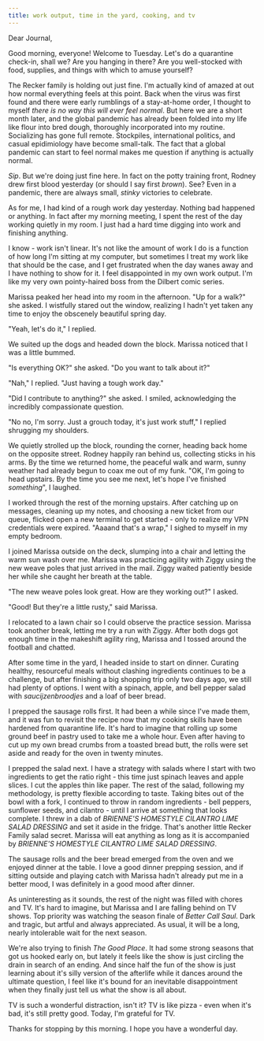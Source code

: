 ```yaml
---
title: work output, time in the yard, cooking, and tv
---
```


Dear Journal,

Good morning, everyone!  Welcome to Tuesday.  Let's do a quarantine
check-in, shall we?  Are you hanging in there?  Are you well-stocked
with food, supplies, and things with which to amuse yourself?

The Recker family is holding out just fine.  I'm actually kind of
amazed at out how normal everything feels at this point.  Back when
the virus was first found and there were early rumblings of a
stay-at-home order, I thought to myself _there is no way this will
ever feel normal_.  But here we are a short month later, and the
global pandemic has already been folded into my life like flour into
bred dough, thoroughly incorporated into my routine.  Socializing has
gone full remote.  Stockpiles, international politics, and casual
epidimiology have become small-talk.  The fact that a global pandemic
can start to feel normal makes me question if anything is actually
normal.

_Sip_.  But we're doing just fine here.  In fact on the potty training
front, Rodney drew first blood yesterday (or should I say first
_brown_).  See?  Even in a pandemic, there are always small, _stinky_
victories to celebrate.

As for me, I had kind of a rough work day yesterday.  Nothing bad
happened or anything.  In fact after my morning meeting, I spent the
rest of the day working quietly in my room.  I just had a hard time
digging into work and finishing anything.

I know - work isn't linear.  It's not like the amount of work I do is
a function of how long I'm sitting at my computer, but sometimes I
treat my work like that should be the case, and I get frustrated when
the day wanes away and I have nothing to show for it.  I feel
disappointed in my own work output.  I'm like my very own
pointy-haired boss from the Dilbert comic series.

Marissa peaked her head into my room in the afternoon.  "Up for a
walk?" she asked.  I wistfully stared out the window, realizing I
hadn't yet taken any time to enjoy the obscenely beautiful spring
day.

"Yeah, let's do it," I replied.

We suited up the dogs and headed down the block.  Marissa noticed that
I was a little bummed.

"Is everything OK?" she asked.  "Do you want to talk about it?"

"Nah," I replied.  "Just having a tough work day."

"Did I contribute to anything?" she asked.  I smiled, acknowledging
the incredibly compassionate question.

"No no, I'm sorry.  Just a grouch today, it's just work stuff," I
replied shrugging my shoulders.

We quietly strolled up the block, rounding the corner, heading back
home on the opposite street.  Rodney happily ran behind us, collecting
sticks in his arms.  By the time we returned home, the peaceful walk
and warm, sunny weather had already begun to coax me out of my funk.
"OK, I'm going to head upstairs.  By the time you see me next, let's
hope I've finished _something_", I laughed.

I worked through the rest of the morning upstairs.  After catching up
on messages, cleaning up my notes, and choosing a new ticket from our
queue, flicked open a new terminal to get started - only to realize my
VPN credentials were expired.  "Aaaand that's a wrap," I sighed to
myself in my empty bedroom.

I joined Marissa outside on the deck, slumping into a chair and
letting the warm sun wash over me.  Marissa was practicing agility
with Ziggy using the new weave poles that just arrived in the mail.
Ziggy waited patiently beside her while she caught her breath at the
table.

"The new weave poles look great.  How are they working out?" I asked.

"Good!  But they're a little rusty," said Marissa.

I relocated to a lawn chair so I could observe the practice session.
Marissa took another break, letting me try a run with Ziggy.  After
both dogs got enough time in the makeshift agility ring, Marissa and I
tossed around the football and chatted.

After some time in the yard, I headed inside to start on dinner.
Curating healthy, resourceful meals without clashing ingredients
continues to be a challenge, but after finishing a big shopping trip
only two days ago, we still had plenty of options.  I went with a
spinach, apple, and bell pepper salad with _saucijzenbroodjes_ and a
loaf of beer bread.

I prepped the sausage rolls first.  It had been a while since I've
made them, and it was fun to revisit the recipe now that my cooking
skills have been hardened from quarantine life.  It's hard to imagine
that rolling up some ground beef in pastry used to take me a whole
hour.  Even after having to cut up my own bread crumbs from a toasted
bread butt, the rolls were set aside and ready for the oven in twenty
minutes.

I prepped the salad next.  I have a strategy with salads where I start
with two ingredients to get the ratio right - this time just spinach
leaves and apple slices.  I cut the apples thin like paper.  The rest
of the salad, following my methodology, is pretty flexible according
to taste.  Taking bites out of the bowl with a fork, I continued to
throw in random ingredients - bell peppers, sunflower seeds, and
cilantro - until I arrive at something that looks complete.  I threw
in a dab of _BRIENNE'S HOMESTYLE CILANTRO LIME SALAD DRESSING_ and set
it aside in the fridge.  That's another little Recker Family salad
secret.  Marissa will eat anything as long as it is accompanied by
_BRIENNE'S HOMESTYLE CILANTRO LIME SALAD DRESSING_.

The sausage rolls and the beer bread emerged from the oven and we
enjoyed dinner at the table.  I love a good dinner prepping session,
and if sitting outside and playing catch with Marissa hadn't already
put me in a better mood, I was definitely in a good mood after dinner.

As uninteresting as it sounds, the rest of the night was filled with
chores and TV.  It's hard to imagine, but Marissa and I are falling
behind on TV shows.  Top priority was watching the season finale of
_Better Call Saul_.  Dark and tragic, but artful and always
appreciated.  As usual, it will be a long, nearly intolerable wait for
the next season.

We're also trying to finish _The Good Place_.  It had some strong
seasons that got us hooked early on, but lately it feels like the show
is just circling the drain in search of an ending.  And since half the
fun of the show is just learning about it's silly version of the
afterlife while it dances around the ultimate question, I feel like
it's bound for an inevitable disappointment when they finally just
tell us what the show is all about.

TV is such a wonderful distraction, isn't it?  TV is like pizza - even
when it's bad, it's still pretty good.  Today, I'm grateful for TV.

Thanks for stopping by this morning.  I hope you have a wonderful day.
